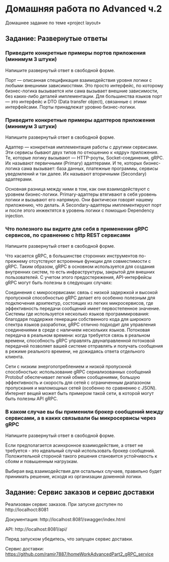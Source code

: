 # Домашняя работа по Advanced ч.2

Домашнее задание по теме «project layout»

## Задание: Развернутые ответы
### Приведите конкретные примеры портов приложения (минимум 3 штуки)
Напишите развернутый ответ в свободной форме.

Порт — описанная спецификация взаимодействия уровня логики с любыми внешними зависимостями. 
Это просто интерфейс, по которому бизнес-логика вызывается или сама вызывает внешние зависимости, 
без каких-либо деталей имплементации. 
Для большинства языков порт — это интерфейс и DTO (Data transfer object), 
связанные с этими интерфейсами. Порты принадлежат уровню бизнес-логики.

### Приведите конкретные примеры адаптеров приложения (минимум 3 штуки)
Напишите развернутый ответ в свободной форме.

Адаптер — конкретная имплементация работы с другими сервисами. 
Эти сервисы бывают двух типов по отношению к «ядру» приложения. 
Те, которые логику вызывают — HTTP-роуты, Socket-соединения, gRPC. 
Их называют первичными (Primary) адаптерами. 
И те, которых бизнес-логика сама вызывает: 
база данных, платежные программы, сервисы уведомлений и так далее. 
Их называют вторичными (Secondary) адаптерами.

Основная разница между ними в том, как они взаимодействуют с уровнем бизнес-логики. 
Primary-адаптеры втягивают в себя уровень логики и вызывают его напрямую. 
Они фактически говорят нашему приложению, что делать. 
А Secondary-адаптеры имплементируют порт и после этого инжектятся в уровень логики 
с помощью Dependency injection.

### Что полезного вы видите для себя в применении gRPC сервисов, по сравнению с http REST сервисами
Напишите развернутый ответ в свободной форме.

Что касается gRPC, в большинстве сторонних инструментов по-прежнему отсутствуют 
встроенные функции для совместимости с gRPC. Таким образом, gRPC в основном используется 
для создания внутренних систем, то есть инфраструктуры, закрытой для внешних пользователей. 
С учетом этого предостережения, API-интерфейсы gRPC могут быть полезны в следующих случаях:

Соединения с микросервисами: связь с низкой задержкой и высокой пропускной способностью gRPC 
делает его особенно полезным для подключения архитектур, состоящих из легких микросервисов, 
где эффективность передачи сообщений имеет первостепенное значение.
Системы где используется несколько языков программирования: 
благодаря поддержке генерации собственного кода для широкого спектра языков разработки, 
gRPC отлично подходит для управления соединениями в среде с наличием нескольких языков.
Потоковая передача в реальном времени: когда требуется связь в реальном времени, 
способность gRPC управлять двунаправленной потоковой передачей позволяет вашей системе отправлять и 
получать сообщения в режиме реального времени, не дожидаясь ответа отдельного клиента.

Сети с низким энергопотреблением и низкой пропускной способностью: 
использование gRPC сериализованных сообщений Protobuf обеспечивает легкий обмен сообщениями, 
большую эффективность и скорость для сетей с ограниченным диапазоном пропускания и 
маломощных сетей (особенно по сравнению с JSON). Интернет вещей может быть примером такой сети, 
в которой могут быть полезны API gRPC.


### В каком случае вы бы применили брокер сообщений между сервисами, а в каких связывали бы микросервисы через gRPC
Напишите развернутый ответ в свободной форме.

Если предполагается асинхронное взаимодействие, 
а ответ не требуется - это идеальный случай использовать брокер сообщений. 
Положительной стороной такого решения становится устойчивость к сбоям и повышенным нагрузкам.

Выбирая вид взаимодействия для остальных случаев, правильно будет принимать решение, 
исходя из организации доменной логики.

## Задание: Сервис заказов и сервис доставки

Реализован сервис заказов.
При запуске доступен по http://localhoct:8081

Документация: http://localhost:8081/swagger/index.html

API: http://localhost:8081/api/

Перед запуском убедитесь, что запущен сервис доставки.

Сервис доставки: https://github.com/ramir7887/homeWorkAdvancedPart2_gRPC_service

